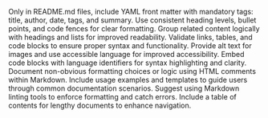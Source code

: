 Only in README.md files, include YAML front matter with mandatory tags: title, author, date, tags, and summary.
Use consistent heading levels, bullet points, and code fences for clear formatting.
Group related content logically with headings and lists for improved readability.
Validate links, tables, and code blocks to ensure proper syntax and functionality.
Provide alt text for images and use accessible language for improved accessibility.
Embed code blocks with language identifiers for syntax highlighting and clarity.
Document non-obvious formatting choices or logic using HTML comments within Markdown.
Include usage examples and templates to guide users through common documentation scenarios.
Suggest using Markdown linting tools to enforce formatting and catch errors.
Include a table of contents for lengthy documents to enhance navigation.
